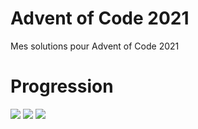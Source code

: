 # Advent of Code 2021
Mes solutions pour Advent of Code 2021

# Progression

![](https://img.shields.io/badge/day%20📅-25-blue) 
![](https://img.shields.io/badge/stars%20⭐-36-yellow)
![](https://img.shields.io/badge/days%20completed-18-red)